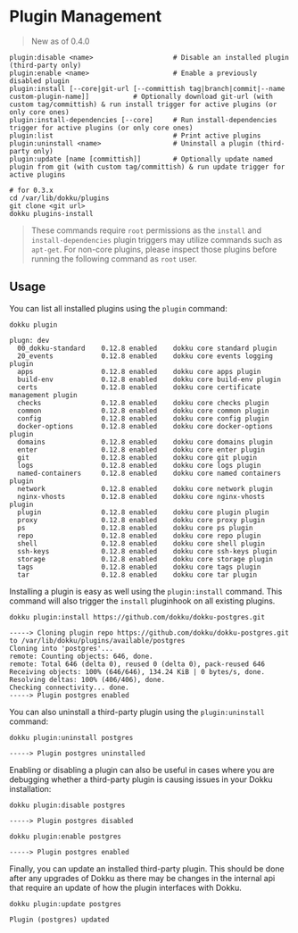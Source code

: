 # Plugin Management

> New as of 0.4.0

```
plugin:disable <name>                    # Disable an installed plugin (third-party only)
plugin:enable <name>                     # Enable a previously disabled plugin
plugin:install [--core|git-url [--committish tag|branch|commit|--name custom-plugin-name]]           # Optionally download git-url (with custom tag/committish) & run install trigger for active plugins (or only core ones)
plugin:install-dependencies [--core]     # Run install-dependencies trigger for active plugins (or only core ones)
plugin:list                              # Print active plugins
plugin:uninstall <name>                  # Uninstall a plugin (third-party only)
plugin:update [name [committish]]        # Optionally update named plugin from git (with custom tag/committish) & run update trigger for active plugins
```

```shell
# for 0.3.x
cd /var/lib/dokku/plugins
git clone <git url>
dokku plugins-install
```

> These commands require `root` permissions as the `install` and `install-dependencies` plugin triggers may utilize commands such as `apt-get`. For non-core plugins, please inspect those plugins before running the following command as `root` user.

## Usage

You can list all installed plugins using the `plugin` command:

```shell
dokku plugin
```

```
plugn: dev
  00_dokku-standard    0.12.8 enabled    dokku core standard plugin
  20_events            0.12.8 enabled    dokku core events logging plugin
  apps                 0.12.8 enabled    dokku core apps plugin
  build-env            0.12.8 enabled    dokku core build-env plugin
  certs                0.12.8 enabled    dokku core certificate management plugin
  checks               0.12.8 enabled    dokku core checks plugin
  common               0.12.8 enabled    dokku core common plugin
  config               0.12.8 enabled    dokku core config plugin
  docker-options       0.12.8 enabled    dokku core docker-options plugin
  domains              0.12.8 enabled    dokku core domains plugin
  enter                0.12.8 enabled    dokku core enter plugin
  git                  0.12.8 enabled    dokku core git plugin
  logs                 0.12.8 enabled    dokku core logs plugin
  named-containers     0.12.8 enabled    dokku core named containers plugin
  network              0.12.8 enabled    dokku core network plugin
  nginx-vhosts         0.12.8 enabled    dokku core nginx-vhosts plugin
  plugin               0.12.8 enabled    dokku core plugin plugin
  proxy                0.12.8 enabled    dokku core proxy plugin
  ps                   0.12.8 enabled    dokku core ps plugin
  repo                 0.12.8 enabled    dokku core repo plugin
  shell                0.12.8 enabled    dokku core shell plugin
  ssh-keys             0.12.8 enabled    dokku core ssh-keys plugin
  storage              0.12.8 enabled    dokku core storage plugin
  tags                 0.12.8 enabled    dokku core tags plugin
  tar                  0.12.8 enabled    dokku core tar plugin
```

Installing a plugin is easy as well using the `plugin:install` command. This command will also trigger the `install` pluginhook on all existing plugins.

```shell
dokku plugin:install https://github.com/dokku/dokku-postgres.git
```

```
-----> Cloning plugin repo https://github.com/dokku/dokku-postgres.git to /var/lib/dokku/plugins/available/postgres
Cloning into 'postgres'...
remote: Counting objects: 646, done.
remote: Total 646 (delta 0), reused 0 (delta 0), pack-reused 646
Receiving objects: 100% (646/646), 134.24 KiB | 0 bytes/s, done.
Resolving deltas: 100% (406/406), done.
Checking connectivity... done.
-----> Plugin postgres enabled
```

You can also uninstall a third-party plugin using the `plugin:uninstall` command:

```shell
dokku plugin:uninstall postgres
```

```
-----> Plugin postgres uninstalled
```

Enabling or disabling a plugin can also be useful in cases where you are debugging whether a third-party plugin is causing issues in your Dokku installation:

```shell
dokku plugin:disable postgres
```

```
-----> Plugin postgres disabled
```

```shell
dokku plugin:enable postgres
```

```
-----> Plugin postgres enabled
```

Finally, you can update an installed third-party plugin. This should be done after any upgrades of Dokku as there may be changes in the internal api that require an update of how the plugin interfaces with Dokku.

```shell
dokku plugin:update postgres
```

```
Plugin (postgres) updated
```
